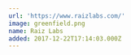 ```yaml
---
url: 'https://www.raizlabs.com/'
image: greenfield.png
name: Raiz Labs
added: 2017-12-22T17:14:03.000Z
---
```

